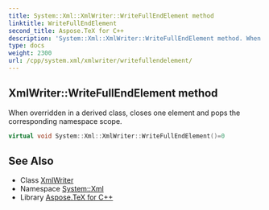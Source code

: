```yaml
---
title: System::Xml::XmlWriter::WriteFullEndElement method
linktitle: WriteFullEndElement
second_title: Aspose.TeX for C++
description: 'System::Xml::XmlWriter::WriteFullEndElement method. When overridden in a derived class, closes one element and pops the corresponding namespace scope in C++.'
type: docs
weight: 2300
url: /cpp/system.xml/xmlwriter/writefullendelement/
---
```

## XmlWriter::WriteFullEndElement method


When overridden in a derived class, closes one element and pops the corresponding namespace scope.

```cpp
virtual void System::Xml::XmlWriter::WriteFullEndElement()=0
```

## See Also

* Class [XmlWriter](../)
* Namespace [System::Xml](../../)
* Library [Aspose.TeX for C++](../../../)
